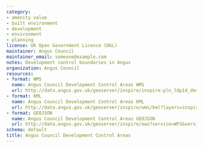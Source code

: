 ```yaml
---
category:
- amenity value
- built environment
- development
- environment
- planning
license: UK Open Government Licence (OGL)
maintainer: Angus Council
maintainer_email: someone@example.com
notes: Development control boundaries in Angus
organization: Angus Council
resources:
- format: WMS
  name: Angus Council Development Control Areas WMS
  url: http://data.angus.gov.uk/geoserver/inspire/inspire:pln_ldp14_development_boundary/wms?service=WMS&request=GetMap
- format: KML
  name: Angus Council Development Control Areas KML
  url: http://data.angus.gov.uk/geoserver/inspire/wms/kml?layers=inspire:pln_ldp14_development_boundary&mode=download
- format: GEOJSON
  name: Angus Council Development Control Areas GEOJSON
  url: http://data.angus.gov.uk/geoserver/inspire/ows?service=WFS&version=1.0.0&request=GetFeature&typeName=inspire:pln_ldp14_development_boundary&outputFormat=application%2Fjson&srsName=EPSG:3857
schema: default
title: Angus Council Development Control Areas
---
```

